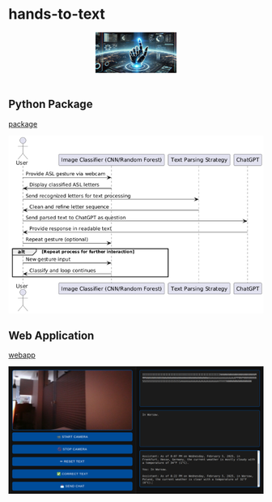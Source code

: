 # hands-to-text

<div align="center">
  <a href="https://github.com/sqoshi/hands-to-text/blob/master/docs/landscape.png">
    <img src="https://github.com/sqoshi/hands-to-text/raw/master/docs/landscape.png" alt="Logo" width="160" height="80">
  </a>
</div>
<br />

## Python Package

[package](https://github.com/sqoshi/hands-to-text/blob/master/package/README.md)

![img](https://github.com/sqoshi/hands-to-text/blob/master/docs/plant.png)
<br />

## Web Application

[webapp](https://github.com/sqoshi/hands-to-text/blob/master/webapp/README.md)

![img](https://github.com/sqoshi/hands-to-text/blob/master/docs/examplenew.png)
<br />
